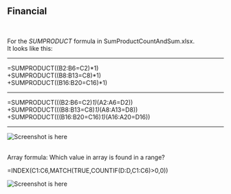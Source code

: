 ## Financial
<br/>

For the *SUMPRODUCT* formula in SumProductCountAndSum.xlsx. <br />
It looks like this:<br/>

--------
=SUMPRODUCT((B2:B6=C2)*1)<br />
+SUMPRODUCT((B8:B13=C8)*1)<br />
+SUMPRODUCT((B16:B20=C16)*1)<br />

--------

=SUMPRODUCT(((B2:B6=C2)*1)*(A2:A6=D2))<br />
+SUMPRODUCT(((B8:B13=C8)*1)*(A8:A13=D8))<br />
+SUMPRODUCT(((B16:B20=C16)*1)*(A16:A20=D16))<br />

--------
 
![Screenshot is here](https://image.ibb.co/nJ9WaF/Paint.png)

<br/>
Array formula:
Which value in array is found in a range? 

=INDEX(C1:C6,MATCH(TRUE,COUNTIF(D:D,C1:C6)>0,0))


![Screenshot is here](http://image.ibb.co/nhsuZv/vlookup.png)
